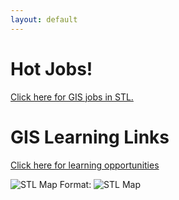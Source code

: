 ```yaml
---
layout: default
---
```


# Hot Jobs!

[Click here for GIS jobs in STL.](./hot-jobs.html)

# GIS Learning Links

[Click here for learning opportunities](./learn.html)

![STL Map](https://cherylhughey.github.io/img/stlmap.jpg)
Format: ![STL Map](https://cherylhughey.github.io/img/stlmap.jpg)      
